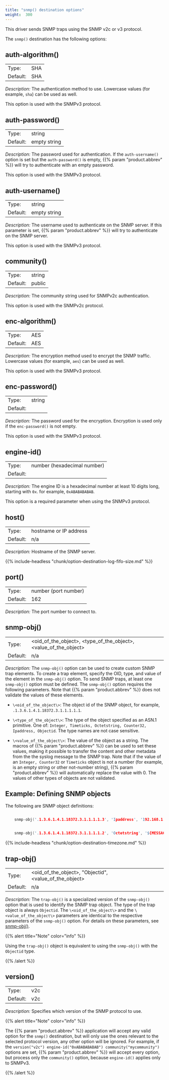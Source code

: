 ```yaml
---
title: "snmp() destination options"
weight:  300
---
```

<!-- DISCLAIMER: This file is based on the syslog-ng Open Source Edition documentation https://github.com/balabit/syslog-ng-ose-guides/commit/2f4a52ee61d1ea9ad27cb4f3168b95408fddfdf2 and is used under the terms of The syslog-ng Open Source Edition Documentation License. The file has been modified by Axoflow. -->

This driver sends SNMP traps using the SNMP v2c or v3 protocol.

The `snmp()` destination has the following options:


## auth-algorithm()

|          |         |
| -------- | ------- |
| Type:    | SHA|sha |
| Default: | SHA     |

*Description:* The authentication method to use. Lowercase values (for example, `sha`) can be used as well.

This option is used with the SNMPv3 protocol.



## auth-password()

|          |              |
| -------- | ------------ |
| Type:    | string       |
| Default: | empty string |

*Description:* The password used for authentication. If the `auth-username()` option is set but the `auth-password()` is empty, {{% param "product.abbrev" %}} will try to authenticate with an empty password.

This option is used with the SNMPv3 protocol.



## auth-username()

|          |              |
| -------- | ------------ |
| Type:    | string       |
| Default: | empty string |

*Description:* The username used to authenticate on the SNMP server. If this parameter is set, {{% param "product.abbrev" %}} will try to authenticate on the SNMP server.

This option is used with the SNMPv3 protocol.



## community()

|          |        |
| -------- | ------ |
| Type:    | string |
| Default: | public |

*Description:* The community string used for SNMPv2c authentication.

This option is used with the SNMPv2c protocol.



## enc-algorithm()

|          |         |
| -------- | ------- |
| Type:    | AES|aes |
| Default: | AES     |

*Description:* The encryption method used to encrypt the SNMP traffic. Lowercase values (for example, `aes`) can be used as well.

This option is used with the SNMPv3 protocol.



## enc-password()

|          |        |
| -------- | ------ |
| Type:    | string |
| Default: |        |

*Description:* The password used for the encryption. Encryption is used only if the `enc-password()` is not empty.

This option is used with the SNMPv3 protocol.



## engine-id()

|          |                             |
| -------- | --------------------------- |
| Type:    | number (hexadecimal number) |
| Default: |                             |

*Description:* The engine ID is a hexadecimal number at least 10 digits long, starting with `0x`. for example, `0xABABABABAB`.

This option is a required parameter when using the SNMPv3 protocol.



## host()

|          |                        |
| -------- | ---------------------- |
| Type:    | hostname or IP address |
| Default: | n/a                    |

*Description:* Hostname of the SNMP server.


{{% include-headless "chunk/option-destination-log-fifo-size.md" %}}


## port()

|          |                      |
| -------- | -------------------- |
| Type:    | number (port number) |
| Default: | 162                  |

*Description:* The port number to connect to.



## snmp-obj()

|          |                                                                                 |
| -------- | ------------------------------------------------------------------------------- |
| Type:    | \<oid_of_the_object\>, \<type_of_the_object\>, \<value_of_the_object\> |
| Default: | n/a                                                                             |

*Description:* The `snmp-obj()` option can be used to create custom SNMP trap elements. To create a trap element, specify the OID, type, and value of the element in the `snmp-obj()` option. To send SNMP traps, at least one `snmp-obj()` option must be defined. The `snmp-obj()` option requires the following parameters. Note that {{% param "product.abbrev" %}} does not validate the values of these elements.

  - `\<oid_of_the_object\>`: The object id of the SNMP object, for example, `.1.3.6.1.4.1.18372.3.1.1.1.1.1`.

  - `\<type_of_the_object\>`: The type of the object specified as an ASN.1 primitive. One of: `Integer, Timeticks, Octetstring, Counter32, Ipaddress, Objectid`. The type names are not case sensitive.

  - `\<value_of_the_object\>`: The value of the object as a string. The macros of {{% param "product.abbrev" %}} can be used to set these values, making it possible to transfer the content and other metadata from the the syslog message to the SNMP trap. Note that if the value of an `Integer, Counter32` or `Timeticks` object is not a number (for example, is an empty string or other not-number string), {{% param "product.abbrev" %}} will automatically replace the value with 0. The values of other types of objects are not validated.


## Example: Defining SNMP objects

The following are SNMP object definitions:

```c

    snmp-obj('.1.3.6.1.4.1.18372.3.1.1.1.1.3', 'Ipaddress', '192.168.1.1')

```

```c

    snmp-obj('.1.3.6.1.4.1.18372.3.1.1.1.1.2', 'Octetstring', '${MESSAGE}')

```



{{% include-headless "chunk/option-destination-timezone.md" %}}


## trap-obj()

|          |                                                                  |
| -------- | ---------------------------------------------------------------- |
| Type:    | \<oid_of_the_object\>, "Objectid", \<value_of_the_object\> |
| Default: | n/a                                                              |

*Description:* The `trap-obj()` is a specialized version of the `snmp-obj()` option that is used to identify the SNMP trap object. The type of the trap object is always `Objectid`. The `\<oid_of_the_object\>` and the `\<value_of_the_object\>` parameters are identical to the respective parameters of the `snmp-obj()` option. For details on these parameters, see [snmp-obj()](#snmp-destination-option-snmp-obj).

{{% alert title="Note" color="info" %}}

Using the `trap-obj()` object is equivalent to using the `snmp-obj()` with the `Objectid` type.

{{% /alert %}}



## version()

|          |        |
| -------- | ------ |
| Type:    | v2c|v3 |
| Default: | v2c    |

*Description:* Specifies which version of the SNMP protocol to use.

{{% alert title="Note" color="info" %}}

The {{% param "product.abbrev" %}} application will accept any valid option for the `snmp()` destination, but will only use the ones relevant to the selected protocol version, any other option will be ignored. For example, if the `version("v2c") engine-id("0xABABABABAB") community("mycommunity")` options are set, {{% param "product.abbrev" %}} will accept every option, but process only the `community()` option, because `engine-id()` applies only to SNMPv3.

{{% /alert %}}

